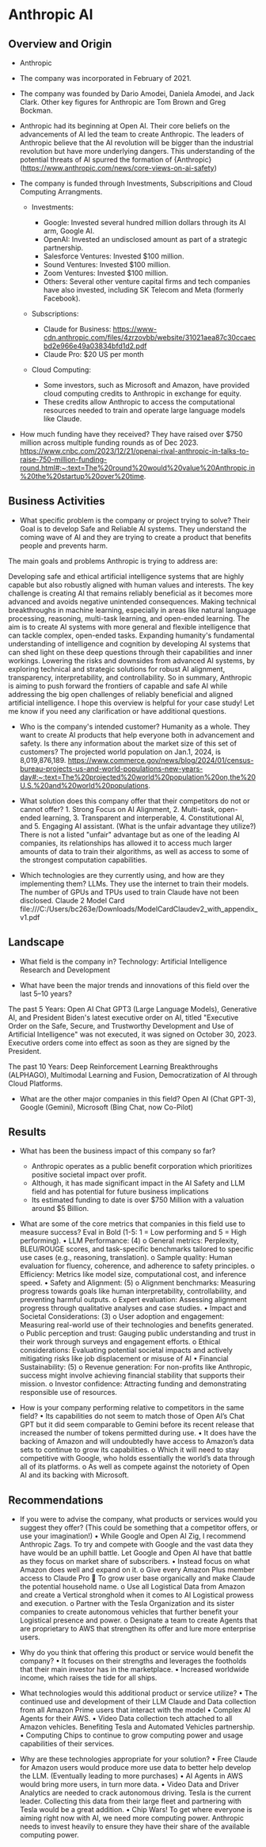 # Anthropic AI

## Overview and Origin

* Anthropic

* The company was incorporated in February of 2021. 

* The company was founded by Dario Amodei, Daniela Amodei, and Jack Clark. Other key figures for Anthropic are Tom Brown and Greg Bockman.

* Anthropic had its beginning at Open AI. Their core beliefs on the advancements of AI led the team to create Anthropic. The leaders of Anthropic believe that the AI revolution will be bigger than the industrial revolution but have more underlying  dangers. This understanding of the potential threats of AI spurred the formation of {Anthropic}(https://www.anthropic.com/news/core-views-on-ai-safety)

* The company is funded through Investments, Subscripitions and Cloud Computing Arrangments. 
    * Investments:
        * Google: Invested several hundred million dollars through its AI arm, Google AI.
        * OpenAI: Invested an undisclosed amount as part of a strategic partnership.
        * Salesforce Ventures: Invested $100 million.
        * Sound Ventures: Invested $100 million.
        * Zoom Ventures: Invested $100 million.
        * Others: Several other venture capital firms and tech companies have also invested, including SK Telecom and Meta (formerly Facebook).
    
    * Subscriptions:
        * Claude for Business: https://www-cdn.anthropic.com/files/4zrzovbb/website/31021aea87c30ccaecbd2e966e49a03834bfd1d2.pdf
        * Claude Pro: $20 US per month
   
    * Cloud Computing:
        * Some investors, such as Microsoft and Amazon, have provided cloud computing credits to Anthropic in exchange for equity.   
        * These credits allow Anthropic to access the computational resources needed to train and operate large language models like Claude.

* How much funding have they received? They have raised over $750 million across multiple funding rounds as of Dec 2023. https://www.cnbc.com/2023/12/21/openai-rival-anthropic-in-talks-to-raise-750-million-funding-round.html#:~:text=The%20round%20would%20value%20Anthropic,in%20the%20startup%20over%20time.

## Business Activities

* What specific problem is the company or project trying to solve? Their Goal is to develop Safe and Reliable AI systems. They understand the coming wave of AI and they are trying to create a product that benefits people and prevents harm.

The main goals and problems Anthropic is trying to address are:

Developing safe and ethical artificial intelligence systems that are highly capable but also robustly aligned with human values and interests. The key challenge is creating AI that remains reliably beneficial as it becomes more advanced and avoids negative unintended consequences.
Making technical breakthroughs in machine learning, especially in areas like natural language processing, reasoning, multi-task learning, and open-ended learning. The aim is to create AI systems with more general and flexible intelligence that can tackle complex, open-ended tasks.
Expanding humanity's fundamental understanding of intelligence and cognition by developing AI systems that can shed light on these deep questions through their capabilities and inner workings.
Lowering the risks and downsides from advanced AI systems, by exploring technical and strategic solutions for robust AI alignment, transparency, interpretability, and controllability.
So in summary, Anthropic is aiming to push forward the frontiers of capable and safe AI while addressing the big open challenges of reliably beneficial and aligned artificial intelligence. I hope this overview is helpful for your case study! Let me know if you need any clarification or have additional questions.

* Who is the company's intended customer? Humanity as a whole. They want to create AI products that help everyone both in advancement and safety. Is there any information about the market size of this set of customers? The projected world population on Jan.1, 2024, is 8,019,876,189. https://www.commerce.gov/news/blog/2024/01/census-bureau-projects-us-and-world-populations-new-years-day#:~:text=The%20projected%20world%20population%20on,the%20U.S.%20and%20world%20populations.

* What solution does this company offer that their competitors do not or cannot offer? 1. Strong Focus on AI Alignment, 2. Multi-task, open-ended learning, 3. Transparent and interperable, 4. Constitutional AI, and 5. Engaging AI assistant. (What is the unfair advantage they utilize?) There is not a listed "unfair" advantage but as one of the leading AI companies, its relationships has allowed it to access much larger amounts of data to train their algorithms, as well as access to some of the strongest computation capabilities.

* Which technologies are they currently using, and how are they implementing them? LLMs. They use the internet to train their models. The number of GPUs and TPUs used to train Claude have not been disclosed. Claude 2 Model Card file:///C:/Users/bc263e/Downloads/ModelCardClaudev2_with_appendix_v1.pdf 

## Landscape

* What field is the company in? Technology: Artificial Intelligence Research and Development

* What have been the major trends and innovations of this field over the last 5&ndash;10 years? 

The past 5 Years: Open AI Chat GPT3 (Large Language Models), Generative AI, and President Biden's latest executive order on AI, titled "Executive Order on the Safe, Secure, and Trustworthy Development and Use of Artificial Intelligence" was not executed, it was signed on October 30, 2023. Executive orders come into effect as soon as they are signed by the President.

The past 10 Years: Deep Reinforcement Learning Breakthroughs (ALPHAGO), Multimodal Learning and Fusion, Democratization of AI through Cloud Platforms.

* What are the other major companies in this field? Open AI (Chat GPT-3), Google (Gemini), Microsoft (Bing Chat, now Co-Pilot)  

## Results

* What has been the business impact of this company so far? 
    - Anthropic operates as a public benefit corporation which prioritizes positive societal impact over profit.
    - Although, it has made significant impact in the AI Safety and LLM field and has potential for future business implications
    - Its estimated funding to date is over $750 Million with a valuation around $5 Billion. 

* What are some of the core metrics that companies in this field use to measure success? Eval in Bold (1-5: 1 = Low performing and 5 = High performing). 
•	LLM Performance: (4)
o	General metrics: Perplexity, BLEU/ROUGE scores, and task-specific benchmarks tailored to specific use cases (e.g., reasoning, translation).
o	Sample quality: Human evaluation for fluency, coherence, and adherence to safety principles.
o	Efficiency: Metrics like model size, computational cost, and inference speed.
•	Safety and Alignment: (5)
o	Alignment benchmarks: Measuring progress towards goals like human interpretability, controllability, and preventing harmful outputs.
o	Expert evaluation: Assessing alignment progress through qualitative analyses and case studies.
•	Impact and Societal Considerations: (3)
o	User adoption and engagement: Measuring real-world use of their technologies and benefits generated.
o	Public perception and trust: Gauging public understanding and trust in their work through surveys and engagement efforts.
o	Ethical considerations: Evaluating potential societal impacts and actively mitigating risks like job displacement or misuse of AI
•	Financial Sustainability: (5)
o	Revenue generation: For non-profits like Anthropic, success might involve achieving financial stability that supports their mission.
o	Investor confidence: Attracting funding and demonstrating responsible use of resources.

* How is your company performing relative to competitors in the same field?
•	Its capabilities do not seem to match those of Open AI’s Chat GPT but it did seem comparable to Gemini before its recent release that increased the number of tokens permitted during use.
•	It does have the backing of Amazon and will undoubtedly have access to Amazon’s data sets to continue to grow its capabilities.
o	Which it will need to stay competitive with Google, who holds essentially the world’s data through all of its platforms.
o	As well as compete against the notoriety of Open AI and its backing with Microsoft.

## Recommendations

* If you were to advise the company, what products or services would you suggest they offer? (This could be something that a competitor offers, or use your imagination!)
•	While Google and Open AI Zig, I recommend Anthropic Zags. To try and compete with Google and the vast data they have would be an uphill battle. Let Google and Open AI have that battle as they focus on market share of subscribers.
•	Instead focus on what Amazon does well and expand on it.
o	Give every Amazon Plus member access to Claude Pro
	To grow user base organically and make Claude the potential household name.
o	Use all Logistical Data from Amazon and create a Vertical stronghold when it comes to AI Logistical prowess and execution. 
o	Partner with the Tesla Organization and its sister companies to create autonomous vehicles that further benefit your Logistical presence and power. 
o	Designate a team to create Agents that are proprietary to AWS that strengthen its offer and lure more enterprise users.

* Why do you think that offering this product or service would benefit the company?
•	It focuses on their strengths and leverages the footholds that their main investor has in the marketplace.
•	Increased worldwide income, which raises the tide for all ships. 

* What technologies would this additional product or service utilize?
•	The continued use and development of their LLM Claude and Data collection from all Amazon Prime users that interact with the model
•	Complex AI Agents for their AWS.
•	Video Data collection tech attached to all Amazon vehicles. Benefiting Tesla and Automated Vehicles partnership.
•	Computing Chips to continue to grow computing power and usage capabilities of their services.

* Why are these technologies appropriate for your solution?
•	Free Claude for Amazon users would produce more use data to better help develop the LLM. (Eventually leading to more purchases)
•	AI Agents in AWS would bring more users, in turn more data.
•	Video Data and Driver Analytics are needed to crack autonomous driving. Tesla is the current leader. Collecting this data from their large fleet and partnering with Tesla would be a great addition.
•	Chip Wars! To get where everyone is aiming right now with AI, we need more computing power. Anthropic needs to invest heavily to ensure they have their share of the available computing power.
